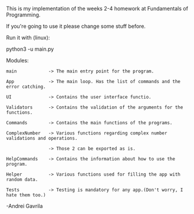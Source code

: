This is my implementation of the weeks 2-4 homework at Fundamentals of Programming.

If you're going to use it please change some stuff before.

Run it with (linux):

python3 -u main.py

Modules:
	
	main 			-> The main entry point for the program.
	
	App 			-> The main loop. Has the list of commands and the error catching.
	
	UI				-> Contains the user interface functio.
	
	Validators		-> Contains the validation of the arguments for the functions.
	
	Commands 		-> Contains the main functions of the programs.
	
	ComplexNumber	-> Various functions regarding complex number validations and operations.
	
					-> Those 2 can be exported as is.
	
	HelpCommands	-> Contains the information about how to use the program.
	
	Helper			-> Various functions used for filling the app with random data.
	
	Tests			-> Testing is mandatory for any app.(Don't worry, I hate them too.)


-Andrei Gavrila
